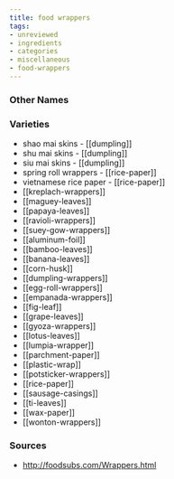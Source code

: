 ```yaml
---
title: food wrappers
tags:
- unreviewed
- ingredients
- categories
- miscellaneous
- food-wrappers
---
```



### Other Names


### Varieties

* shao mai skins - [[dumpling]]
* shu mai skins - [[dumpling]]
* siu mai skins - [[dumpling]]
* spring roll wrappers - [[rice-paper]]
* vietnamese rice paper - [[rice-paper]]
* [[kreplach-wrappers]]
* [[maguey-leaves]]
* [[papaya-leaves]]
* [[ravioli-wrappers]]
* [[suey-gow-wrappers]]
* [[aluminum-foil]]
* [[bamboo-leaves]]
* [[banana-leaves]]
* [[corn-husk]]
* [[dumpling-wrappers]]
* [[egg-roll-wrappers]]
* [[empanada-wrappers]]
* [[fig-leaf]]
* [[grape-leaves]]
* [[gyoza-wrappers]]
* [[lotus-leaves]]
* [[lumpia-wrapper]]
* [[parchment-paper]]
* [[plastic-wrap]]
* [[potsticker-wrappers]]
* [[rice-paper]]
* [[sausage-casings]]
* [[ti-leaves]]
* [[wax-paper]]
* [[wonton-wrappers]]

### Sources
* http://foodsubs.com/Wrappers.html

